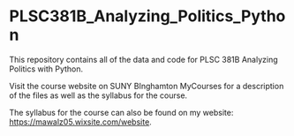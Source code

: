 # PLSC381B_Analyzing_Politics_Python
This repository  contains all of the data and code for PLSC 381B Analyzing Politics with Python.

Visit the course website on SUNY BInghamton MyCourses for a description of the files as well as the syllabus for the course.

The syllabus for the course can also be found on my website: https://mawalz05.wixsite.com/website.
